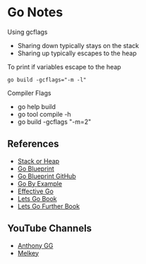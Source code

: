 # Go Notes

Using gcflags

- Sharing down typically stays on the stack
- Sharing up typically escapes to the heap

To print if variables escape to the heap

```Shell
go build -gcflags="-m -l"
```

Compiler Flags

- go help build
- go tool compile -h
- go build -gcflags "-m=2"

## References

- [Stack or Heap](https://golang.org/doc/faq#stack_or_heap)
- [Go Blueprint](https://go-blueprint.dev/)
- [Go Blueprint GitHub](https://github.com/Melkeydev/go-blueprint)
- [Go By Example](https://gobyexample.com)
- [Effective Go](https://go.dev/doc/effective_go)
- [Lets Go Book](https://lets-go.alexedwards.net/)
- [Lets Go Further Book](https://lets-go-further.alexedwards.net/#packages)

## YouTube Channels

- [Anthony GG](https://www.youtube.com/@anthonygg_)
- [Melkey](https://www.youtube.com/@MelkeyDev)